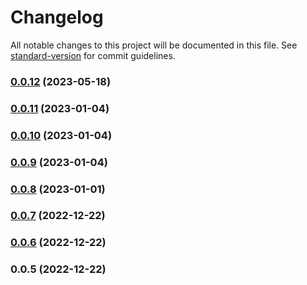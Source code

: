 # Changelog

All notable changes to this project will be documented in this file. See [standard-version](https://github.com/conventional-changelog/standard-version) for commit guidelines.

### [0.0.12](https://github.com/pHouse-Productions/phouse-parser/compare/v0.0.11...v0.0.12) (2023-05-18)

### [0.0.11](https://github.com/pHouse-Productions/phouse-parser/compare/v0.0.10...v0.0.11) (2023-01-04)

### [0.0.10](https://github.com/pHouse-Productions/phouse-parser/compare/v0.0.9...v0.0.10) (2023-01-04)

### [0.0.9](https://github.com/pHouse-Productions/phouse-parser/compare/v0.0.8...v0.0.9) (2023-01-04)

### [0.0.8](https://github.com/pHouse-Productions/phouse-parser/compare/v0.0.7...v0.0.8) (2023-01-01)

### [0.0.7](https://github.com/pHouse-Productions/phouse-parser/compare/v0.0.6...v0.0.7) (2022-12-22)

### [0.0.6](https://github.com/pHouse-Productions/phouse-parser/compare/v0.0.5...v0.0.6) (2022-12-22)

### 0.0.5 (2022-12-22)
